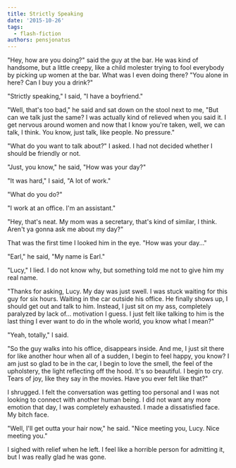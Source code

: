 ```yaml
---
title: Strictly Speaking
date: '2015-10-26'
tags:
  - flash-fiction
authors: pensjonatus
---
```


"Hey, how are you doing?" said the guy at the bar. He was kind of handsome, but
a little creepy, like a child molester trying to fool everybody by picking up
women at the bar. What was I even doing there? "You alone in here? Can I buy you
a drink?"

<!-- truncate -->

"Strictly speaking," I said, "I have a boyfriend."

"Well, that's too bad," he said and sat down on the stool next to me, "But can
we talk just the same? I was actually kind of relieved when you said it. I get
nervous around women and now that I know you're taken, well, we can talk, I
think. You know, just talk, like people. No pressure."

"What do you want to talk about?" I asked. I had not decided whether I should be
friendly or not.

"Just, you know," he said, "How was your day?"

"It was hard," I said, "A lot of work."

"What do you do?"

"I work at an office. I'm an assistant."

"Hey, that's neat. My mom was a secretary, that's kind of similar, I think.
Aren't ya gonna ask me about my day?"

That was the first time I looked him in the eye. "How was your day..."

"Earl," he said, "My name is Earl."

"Lucy," I lied. I do not know why, but something told me not to give him my real
name.

"Thanks for asking, Lucy. My day was just swell. I was stuck waiting for this
guy for six hours. Waiting in the car outside his office. He finally shows up, I
should get out and talk to him. Instead, I just sit on my ass, completely
paralyzed by lack of... motivation I guess. I just felt like talking to him is
the last thing I ever want to do in the whole world, you know what I mean?"

"Yeah, totally," I said.

"So the guy walks into his office, disappears inside. And me, I just sit there
for like another hour when all of a sudden, I begin to feel happy, you know? I
am just so glad to be in the car, I begin to love the smell, the feel of the
upholstery, the light reflecting off the hood. It's so beautiful. I begin to
cry. Tears of joy, like they say in the movies. Have you ever felt like that?"

I shrugged. I felt the conversation was getting too personal and I was not
looking to connect with another human being. I did not want any more emotion
that day, I was completely exhausted. I made a dissatisfied face. My bitch face.

"Well, I'll get outta your hair now," he said. "Nice meeting you, Lucy. Nice
meeting you."

I sighed with relief when he left. I feel like a horrible person for admitting
it, but I was really glad he was gone.
